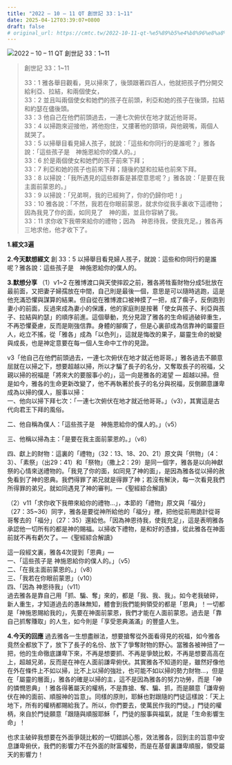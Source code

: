 ```yaml
---
title: "2022 – 10 – 11 QT 創世記 33：1~11"
date: 2025-04-12T03:39:07+0800
draft: false
# original_url: https://cmtc.tw/2022-10-11-qt-%e5%89%b5%e4%b8%96%e8%a8%98-33%ef%bc%9a111
---
```


![2022 – 10 – 11 QT 創世記 33：1\~11](/images/qt.jpg  "2022 – 10 – 11 QT 創世記 33：1\~11")

> 創世記 33：1\~11
>
> 33：1 雅各舉目觀看，見以掃來了，後頭跟著四百人，他就把孩子們分開交給利亞、拉結，和兩個使女，  
> 33：2 並且叫兩個使女和她們的孩子在前頭，利亞和她的孩子在後頭，拉結和約瑟在儘後頭。  
> 33：3 他自己在他們前頭過去，一連七次俯伏在地才就近他哥哥。  
> 33：4 以掃跑來迎接他，將他抱住，又摟著他的頸項，與他親嘴，兩個人就哭了。  
> 33：5 以掃舉目看見婦人孩子，就說：「這些和你同行的是誰呢？」雅各說：「這些孩子是　神施恩給你的僕人的。」  
> 33：6 於是兩個使女和她們的孩子前來下拜；  
> 33：7 利亞和她的孩子也前來下拜；隨後約瑟和拉結也前來下拜。  
> 33：8 以掃說：「我所遇見的這些群畜是甚麼意思呢？」雅各說：「是要在我主面前蒙恩的。」  
> 33：9 以掃說：「兄弟啊，我的已經夠了，你的仍歸你吧！」  
> 33：10 雅各說：「不然，我若在你眼前蒙恩，就求你從我手裏收下這禮物；因為我見了你的面，如同見了　神的面，並且你容納了我。  
> 33：11 求你收下我帶來給你的禮物；因為　神恩待我，使我充足。」雅各再三地求他，他才收下了。

**1.經文3遍**

**2.今天默想經文**
創 33：5 以掃舉目看見婦人孩子，就說：這些和你同行的是誰呢？雅各說：這些孩子是　神施恩給你的僕人的。

**3.默想分享**
（1）v1\~2 在雅博渡口與天使摔跤之前，雅各將牲畜財物分成5批放在最前面，又把妻子婦孺放在中間，自己則是最後一個，意思是可以隨時逃跑，這是他充滿恐懼與謀算的結果。但自從在雅博渡口被神摸了一把，成了瘸子，反倒跑到妻小的前面，反過來成為妻小的保護，他的家庭則是按著「使女與孩子、利亞與孩子、拉結與約瑟」的順序前進。這個舉動，充分見證了雅各的生命經過破碎重生，不再恐懼憂慮，反而是剛強信靠。身體的腳瘸了，但是心裏卻成為信靠神的屬靈巨人，屹立不搖，從「雅各」成為「以色列」，這就是悔改的果子，屬靈生命的蛻變與成長，也是神定意要在每一個人生命中工作的見證。

v3「他自己在他們前頭過去，一連七次俯伏在地才就近他哥哥。」雅各過去不願意屈就在以掃之下，想要超越以掃，所以才騙了長子的名分，又奪取長子的祝福，父親以掃的祝福是「將來大的要服事小的」，這一向是雅各的渴望 — 超越以掃。但是如今，雅各的生命更新改變了，他不再執著於長子的名分與祝福，反倒願意謙卑成為以掃的僕人，服事以掃：  
一、他向以掃下拜七次：「一連七次俯伏在地才就近他哥哥。」（v3），其實這是古代向君王下拜的風俗。

二、他自稱為僕人：「這些孩子是　神施恩給你的僕人的。」（v5）

三、他稱以掃為主：「是要在我主面前蒙恩的。」（v8）

四、獻上的財物：這裏的「禮物」（32：13、18、20、21）原文與「供物」（4：3）、「素祭」（出29：41）和「祭物」（撒上2：29）是同一個字，雅各是以向神獻祭的心情來送禮物的。「我見了你的面，如同見了神的面」，是因為雅各從以掃的赦免看到了神的恩典。我們得罪了弟兄就是得罪了神；若沒有解決，每一次看見我們所得罪的弟兄，就如同遇見了神的審判。—《聖經綜合解讀》

（2）v11「求你收下我帶來給你的禮物…」，本節的「禮物」原文與「福分」（27：35\~36）同字，雅各是要從神所給他的「福分」裡，把他從前用詭計從哥哥奪去的「福分」（27：35）還給他。「因為神恩待我，使我充足」，這是表明雅各承認他一切所有的都是神的賜福。以掃收下禮物，是和好的憑據，從此雅各在神面前就不再有虧欠了。—《聖經綜合解讀》

這一段經文裏，雅各4次提到「恩典」—  
一、「這些孩子是 神施恩給你的僕人的。」（v5）  
二、「在我主面前蒙恩的。」（v8）  
三、「我若在你眼前蒙恩」（v10）  
四、「因為 神恩待我」（v11）  
過去雅各是靠自己用「抓、騙、奪」來的，都是「我、我、我」。如今老我破碎，新人重生，才知道過去的愚昧無知，體會到我們能夠領受的都是「恩典」！一切都是「神施恩賜給我的」，先要在神面前蒙恩，我們才能在人面前蒙恩。過去是「靠自己抓奪賺取」的人生，如今則是「享受恩典滿滿」的豐盛人生。

**4.今天的回應**
過去雅各一生想盡辦法，想要搶奪從外面看得見的祝福，如今雅各竟然全都放下了，放下了長子的名份、放下了爭奪財物的野心。當雅各被神扭了一把，他的生命徹底謙卑下來，不再是想要抓、不再是爭兢比較，不再是想要高高在上，超越兄弟，反而是在神在人面前謙卑俯伏。其實雅各不知道的是，雖然好像他在外在條件上不如以掃，比不上以掃的強壯，也可能不如以掃的勢力財物…，但是在「屬靈的層面」，雅各的確是以掃的主，這不是因為雅各的努力功勞，而是「神的憐憫恩典」！雅各得著屬天的權柄，不是靠搶、奪、騙、抓，而是願意「謙卑俯伏在神的面前、順服神的旨意」。同樣的原則，耶穌也對跟隨的門徒這樣說：「天上地下，所有的權柄都賜給我了。所以，你們要去，使萬民作我的門徒。」門徒的權柄，來自於門徒願意「跟隨與順服耶穌「，門徒的服事與福氣，就是「生命影響生命」！

也求主破碎我想要在外面爭競比較的一切錯誤心態，效法雅各，回到主的旨意中安息謙卑俯伏，我們的影響力不在外面的財富權勢，而是在基督裏謙卑順服，領受屬天的影響力！
